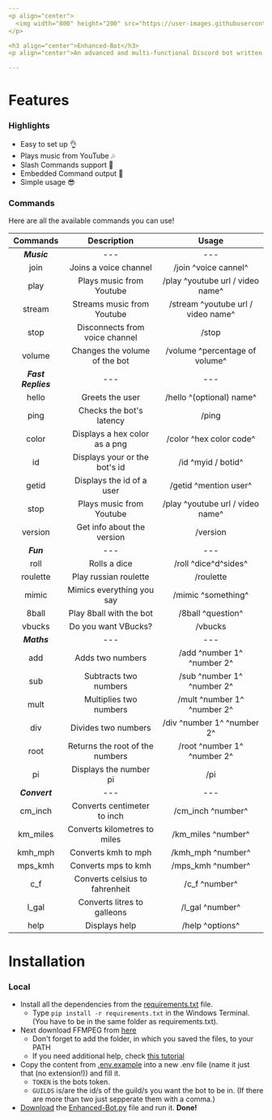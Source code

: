 ```yaml
---
<p align="center">
  <img width="800" height="200" src="https://user-images.githubusercontent.com/87285710/146656887-24fda23e-0ff0-42e6-901a-ab2c18c2b4be.png"
</p>

<h3 align="center">Enhanced-Bot</h3>
<p align="center">An advanced and multi-functional Discord bot written in Python.</p>

---
```


# Features

### Highlights

- Easy to set up 👌
- Plays music from YouTube 🎶
- Slash Commands support 🤖
- Embedded Command output 🌌
- Simple usage 😎

### Commands

Here are all the available commands you can use!

| **Commands**      | **Description**                | **Usage**                         |
|     :---:         |     :---:                      |     :---:                         |
| ***Music***       | ---                            | ---
| join              | Joins a voice channel          | /join ^voice cannel^              |
| play              | Plays music from Youtube       | /play ^youtube url / video  name^ |
| stream            | Streams music from Youtube     | /stream ^youtube url / video  name^ |
| stop              | Disconnects from voice channel | /stop                             |
| volume            | Changes the volume of the bot  | /volume ^percentage of volume^    |
| ***Fast Replies***| ---                            | ---
| hello             | Greets the user                | /hello ^(optional) name^          |
| ping              | Checks the bot's latency       | /ping                             |
| color             | Displays a hex color as a png  | /color ^hex color code^           |
| id                | Displays your or the bot's id  | /id ^myid / botid^                |
| getid             | Displays the id of a user      | /getid ^mention user^             |
| stop              | Plays music from Youtube       | /play ^youtube url / video  name^ |
| version           | Get info about the version     | /version                          |
| ***Fun***         | ---                            | ---
| roll              | Rolls a dice                   | /roll ^dice^d^sides^              |
| roulette          | Play russian roulette          | /roulette                         |
| mimic             | Mimics everything you say      | /mimic ^something^                |
| 8ball             | Play 8ball with the bot        | /8ball ^question^                 |
| vbucks            | Do you want VBucks?            | /vbucks                           |
| ***Maths***       | ---                            | ---
| add               | Adds two numbers               | /add ^number 1^ ^number 2^        |
| sub               | Subtracts two numbers          | /sub ^number 1^ ^number 2^        |
| mult              | Multiplies two numbers         | /mult ^number 1^ ^number 2^       |
| div               | Divides two numbers            | /div ^number 1^ ^number 2^        |
| root              | Returns the root of the numbers| /root ^number 1^ ^number 2^       |
| pi                | Displays the number pi         | /pi                               |
| ***Convert***     | ---                            | ---
| cm_inch           | Converts centimeter to inch    | /cm_inch ^number^                 |
| km_miles          | Converts kilometres to miles   | /km_miles ^number^                |
| kmh_mph           | Converts kmh to mph            | /kmh_mph ^number^                 |
| mps_kmh           | Converts mps to kmh            | /mps_kmh ^number^                 |
| c_f               | Converts celsius to fahrenheit | /c_f ^number^                     |
| l_gal             | Converts litres to galleons    | /l_gal ^number^                   |
| help              | Displays help                  | /help ^options^                   |
  
# Installation

### Local
  
- Install all the dependencies from the [requirements.txt](https://github.com/Matthaeus07/enhanced-bot/blob/main/requirements.txt) file.
  - Type `pip install -r requirements.txt` in the Windows Terminal. (You have to be in the same folder as requirements.txt).
- Next download FFMPEG from [here](https://github.com/BtbN/FFmpeg-Builds/releases/download/latest/ffmpeg-n5.0-latest-win64-lgpl-5.0.zip)
  - Don't forget to add the folder, in which you saved the files, to your PATH
  - If you need additional help, check [this tutorial](https://www.youtube.com/watch?v=r1AtmY-RMyQ&t=152s)
- Copy the content from [.env.example](https://github.com/Matthaeus07/enhanced-bot/blob/main/.env.example) into a new .env file (name it just that (no extension!)) and fill it.
  - `TOKEN` is the bots token.
  - `GUILDS` is/are the id/s of the guild/s you want the bot to be in. (If there are more than two just sepperate them with a comma.)
- [Download](https://github.com/Matthaeus07/enhanced-bot/releases/download/Enhanced-Bot.py/Enhanced-Bot.py) the [Enhanced-Bot.py](https://github.com/Matthaeus07/enhanced-bot/blob/main/Enhanced-Bot.py) file and run it.  **Done!**

